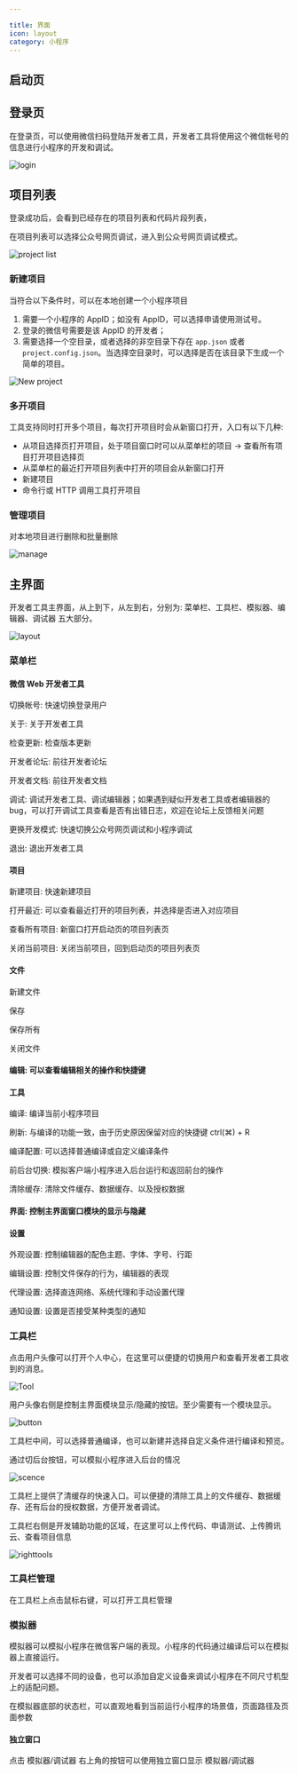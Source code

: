 ```yaml
---

title: 界面
icon: layout
category: 小程序
---
```


## 启动页

## 登录页

在登录页，可以使用微信扫码登陆开发者工具，开发者工具将使用这个微信帐号的信息进行小程序的开发和调试。

![login](https://res.wx.qq.com/wxdoc/dist/assets/img/login.b4162666.png)

## 项目列表

登录成功后，会看到已经存在的项目列表和代码片段列表，

在项目列表可以选择公众号网页调试，进入到公众号网页调试模式。

![project list](https://res.wx.qq.com/wxdoc/dist/assets/img/projectlist.aae3a02e.png)

### 新建项目

当符合以下条件时，可以在本地创建一个小程序项目

1. 需要一个小程序的 AppID；如没有 AppID，可以选择申请使用测试号。
1. 登录的微信号需要是该 AppID 的开发者；
1. 需要选择一个空目录，或者选择的非空目录下存在 `app.json` 或者 `project.config.json`。当选择空目录时，可以选择是否在该目录下生成一个简单的项目。

![New project](https://res.wx.qq.com/wxdoc/dist/assets/img/addproject.ec48a6a3.png)

### 多开项目

工具支持同时打开多个项目，每次打开项目时会从新窗口打开，入口有以下几种:

- 从项目选择页打开项目，处于项目窗口时可以从菜单栏的项目 -> 查看所有项目打开项目选择页
- 从菜单栏的最近打开项目列表中打开的项目会从新窗口打开
- 新建项目
- 命令行或 HTTP 调用工具打开项目

### 管理项目

对本地项目进行删除和批量删除

![manage](https://res.wx.qq.com/wxdoc/dist/assets/img/projectmanage.8cdedbdc.png)

## 主界面

开发者工具主界面，从上到下，从左到右，分别为: 菜单栏、工具栏、模拟器、编辑器、调试器 五大部分。

![layout](https://res.wx.qq.com/wxdoc/dist/assets/img/parts.c8bf6336.png)

### 菜单栏

#### 微信 Web 开发者工具

切换帐号: 快速切换登录用户

关于: 关于开发者工具

检查更新: 检查版本更新

开发者论坛: 前往开发者论坛

开发者文档: 前往开发者文档

调试: 调试开发者工具、调试编辑器；如果遇到疑似开发者工具或者编辑器的 bug，可以打开调试工具查看是否有出错日志，欢迎在论坛上反馈相关问题

更换开发模式: 快速切换公众号网页调试和小程序调试

退出: 退出开发者工具

#### 项目

新建项目: 快速新建项目

打开最近: 可以查看最近打开的项目列表，并选择是否进入对应项目

查看所有项目: 新窗口打开启动页的项目列表页

关闭当前项目: 关闭当前项目，回到启动页的项目列表页

#### 文件

新建文件

保存

保存所有

关闭文件

#### 编辑: 可以查看编辑相关的操作和快捷键

#### 工具

编译: 编译当前小程序项目

刷新: 与编译的功能一致，由于历史原因保留对应的快捷键 ctrl(⌘) + R

编译配置: 可以选择普通编译或自定义编译条件

前后台切换: 模拟客户端小程序进入后台运行和返回前台的操作

清除缓存: 清除文件缓存、数据缓存、以及授权数据

#### 界面: 控制主界面窗口模块的显示与隐藏

#### 设置

外观设置: 控制编辑器的配色主题、字体、字号、行距

编辑设置: 控制文件保存的行为，编辑器的表现

代理设置: 选择直连网络、系统代理和手动设置代理

通知设置: 设置是否接受某种类型的通知

### 工具栏

点击用户头像可以打开个人中心，在这里可以便捷的切换用户和查看开发者工具收到的消息。

![Tool](https://res.wx.qq.com/wxdoc/dist/assets/img/noticecenter.ffa6e967.png)

用户头像右侧是控制主界面模块显示/隐藏的按钮。至少需要有一个模块显示。

![button](https://res.wx.qq.com/wxdoc/dist/assets/img/showandhide.5388b188.gif)

工具栏中间，可以选择普通编译，也可以新建并选择自定义条件进行编译和预览。

通过切后台按钮，可以模拟小程序进入后台的情况

![scence](https://res.wx.qq.com/wxdoc/dist/assets/img/background.2cd7c93b.png)

工具栏上提供了清缓存的快速入口。可以便捷的清除工具上的文件缓存、数据缓存、还有后台的授权数据，方便开发者调试。

工具栏右侧是开发辅助功能的区域，在这里可以上传代码、申请测试、上传腾讯云、查看项目信息

![righttools](https://res.wx.qq.com/wxdoc/dist/assets/img/righttools.8bacf906.png)

### 工具栏管理

在工具栏上点击鼠标右键，可以打开工具栏管理

### 模拟器

模拟器可以模拟小程序在微信客户端的表现。小程序的代码通过编译后可以在模拟器上直接运行。

开发者可以选择不同的设备，也可以添加自定义设备来调试小程序在不同尺寸机型上的适配问题。

在模拟器底部的状态栏，可以直观地看到当前运行小程序的场景值，页面路径及页面参数

#### 独立窗口

点击 模拟器/调试器 右上角的按钮可以使用独立窗口显示 模拟器/调试器
